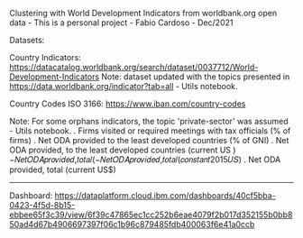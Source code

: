 Clustering with World Development Indicators from worldbank.org open data -
This is a personal project - 
Fabio Cardoso - Dec/2021


Datasets:


Country Indicators:
https://datacatalog.worldbank.org/search/dataset/0037712/World-Development-Indicators
Note: dataset updated with the topics presented in https://data.worldbank.org/indicator?tab=all - Utils notebook.


Country Codes ISO 3166:
https://www.iban.com/country-codes


Note:
For some orphans indicators, the topic 'private-sector' was assumed - Utils notebook.
. Firms visited or required meetings with tax officials (% of firms)
. Net ODA provided to the least developed countries (% of GNI)
. Net ODA provided, to the least developed countries (current US )−𝑁𝑒𝑡𝑂𝐷𝐴𝑝𝑟𝑜𝑣𝑖𝑑𝑒𝑑,𝑡𝑜𝑡𝑎𝑙(−𝑁𝑒𝑡𝑂𝐷𝐴𝑝𝑟𝑜𝑣𝑖𝑑𝑒𝑑,𝑡𝑜𝑡𝑎𝑙(𝑐𝑜𝑛𝑠𝑡𝑎𝑛𝑡2015𝑈𝑆)
. Net ODA provided, total (current US$)


---
Dashboard:
https://dataplatform.cloud.ibm.com/dashboards/40cf5bba-0423-4f5d-8b15-ebbee65f3c39/view/6f39c47865ec1cc252b6eae4079f2b017d352155b0bb850ad4d67b4906697397f06c1b96c879485fdb400063f6e41a0ccb
